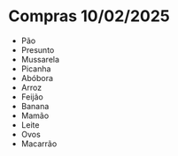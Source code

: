 # Compras 10/02/2025


- Pão
- Presunto
- Mussarela
- Picanha
- Abóbora
- Arroz
- Feijão
- Banana
- Mamão
- Leite
- Ovos
- Macarrão
